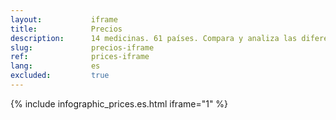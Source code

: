 ```yaml
---
layout:           iframe
title:            Precios
description:      14 medicinas. 61 países. Compara y analiza las diferencias entre ellos
slug:             precios-iframe
ref:              prices-iframe
lang:             es
excluded:         true 
---
```


{% include infographic_prices.es.html iframe="1" %}
